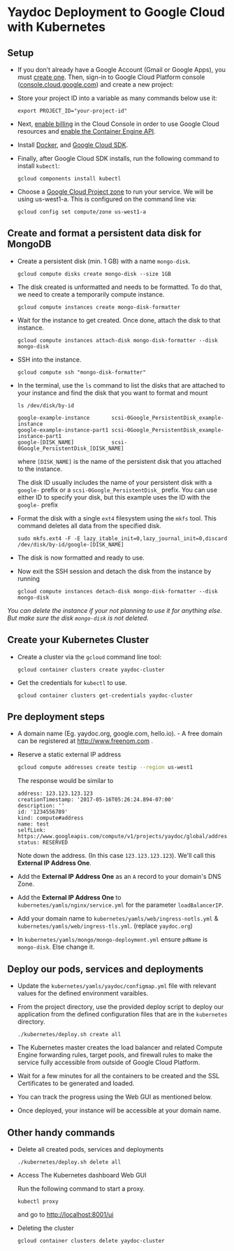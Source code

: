 # Yaydoc Deployment to Google Cloud with Kubernetes

## Setup

- If you don’t already have a Google Account (Gmail or Google Apps), you must [create one](https://accounts.google.com/SignUp). Then, sign-in to Google Cloud Platform console ([console.cloud.google.com](http://console.cloud.google.com/)) and create a new project:

- Store your project ID into a variable as many commands below use it:

    ```
    export PROJECT_ID="your-project-id"
    ```

- Next, [enable billing](https://console.cloud.google.com/billing) in the Cloud Console in order to use Google Cloud resources and [enable the Container Engine API](https://console.cloud.google.com/project/_/kubernetes/list).

- Install [Docker](https://docs.docker.com/install/), and [Google Cloud SDK](https://cloud.google.com/sdk/).

- Finally, after Google Cloud SDK installs, run the following command to install `kubectl`:

    ```
    gcloud components install kubectl
    ```

- Choose a [Google Cloud Project zone](https://cloud.google.com/compute/docs/regions-zones/regions-zones) to run your service. We will be using us-west1-a. This is configured on the command line via:

    ```
    gcloud config set compute/zone us-west1-a
    ```

## Create and format a persistent data disk for MongoDB

- Create a persistent disk (min. 1 GB) with a name `mongo-disk`.

    ```
    gcloud compute disks create mongo-disk --size 1GB
    ```

- The disk created is unformatted and needs to be formatted. To do that, we need to create a temporarily compute instance.

    ```
    gcloud compute instances create mongo-disk-formatter
    ```

- Wait for the instance to get created. Once done, attach the disk to that instance.

    ```
    gcloud compute instances attach-disk mongo-disk-formatter --disk mongo-disk
    ```

- SSH into the instance.

    ```
    gcloud compute ssh "mongo-disk-formatter"
    ```

- In the terminal, use the `ls` command to list the disks that are attached to your instance and find the disk that you want to format and mount

    ```
    ls /dev/disk/by-id
    ```

    ```
    google-example-instance       scsi-0Google_PersistentDisk_example-instance
    google-example-instance-part1 scsi-0Google_PersistentDisk_example-instance-part1
    google-[DISK_NAME]            scsi-0Google_PersistentDisk_[DISK_NAME]
    ```

    where `[DISK_NAME]` is the name of the persistent disk that you attached to the instance.

    The disk ID usually includes the name of your persistent disk with a `google-` prefix or a `scsi-0Google_PersistentDisk_` prefix. You can use either ID to specify your disk, but this example uses the ID with the `google-` prefix


- Format the disk with a single `ext4` filesystem using the `mkfs` tool. This command deletes all data from the specified disk.

    ```
    sudo mkfs.ext4 -F -E lazy_itable_init=0,lazy_journal_init=0,discard /dev/disk/by-id/google-[DISK_NAME]
    ```

- The disk is now formatted and ready to use.
- Now exit the SSH session and detach the disk from the instance by running

    ```
    gcloud compute instances detach-disk mongo-disk-formatter --disk mongo-disk
    ```

_You can delete the instance if your not planning to use it for anything else. But make sure the disk `mongo-disk` is not deleted._

## Create your Kubernetes Cluster

- Create a cluster via the `gcloud` command line tool:

    ```
    gcloud container clusters create yaydoc-cluster
    ```

- Get the credentials for `kubectl` to use.

    ```
    gcloud container clusters get-credentials yaydoc-cluster
    ```

## Pre deployment steps
- A domain name (Eg. yaydoc.org, google.com, hello.io). - A free domain can be registered at http://www.freenom.com .
- Reserve a static external IP address

	```bash
	gcloud compute addresses create testip --region us-west1
	```

	The response would be similar to

	```
	address: 123.123.123.123
	creationTimestamp: '2017-05-16T05:26:24.894-07:00'
	description: ''
	id: '1234556789'
	kind: compute#address
	name: test
	selfLink: https://www.googleapis.com/compute/v1/projects/yaydoc/global/addresses/test
	status: RESERVED
	```

	Note down the address. (In this case `123.123.123.123`). We'll call this **External IP Address One**.
- Add the **External IP Address One** as an `A` record to your domain's DNS Zone.
- Add the **External IP Address One** to `kubernetes/yamls/nginx/service.yml` for the parameter `loadBalancerIP`.
- Add your domain name to `kubernetes/yamls/web/ingress-notls.yml` & `kubernetes/yamls/web/ingress-tls.yml`. (replace `yaydoc.org`)
- In `kubernetes/yamls/mongo/mongo-deployment.yml` ensure `pdName` is `mongo-disk`. Else change it.

## Deploy our pods, services and deployments

- Update the `kubernetes/yamls/yaydoc/configmap.yml` file with relevant values for the defined environment varaibles.
- From the project directory, use the provided deploy script to deploy our application from the defined configuration files that are in the `kubernetes` directory.

    ```
    ./kubernetes/deploy.sh create all
    ```

- The Kubernetes master creates the load balancer and related Compute Engine forwarding rules, target pools, and firewall rules to make the service fully accessible from outside of Google Cloud Platform.
- Wait for a few minutes for all the containers to be created and the SSL Certificates to be generated and loaded.
- You can track the progress using the Web GUI as mentioned below.
- Once deployed, your instance will be accessible at your domain name.


## Other handy commands

- Delete all created pods, services and deployments

    ```
    ./kubernetes/deploy.sh delete all
    ```

-  Access The Kubernetes dashboard Web GUI

    Run the following command to start a proxy.

    ```
    kubectl proxy
    ```

    and go to [http://localhost:8001/ui](http://localhost:8001/ui)

- Deleting the cluster
    ```
    gcloud container clusters delete yaydoc-cluster
    ```
